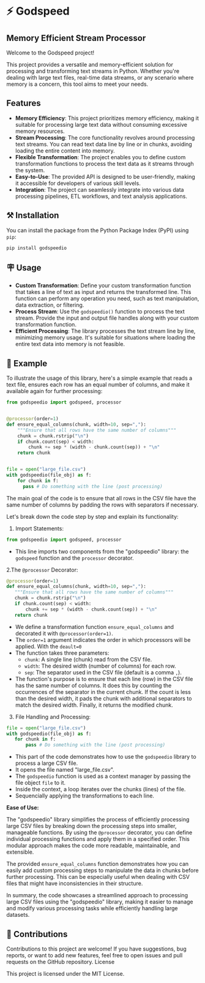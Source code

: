 # ⚡ Godspeed

## Memory Efficient Stream Processor

Welcome to the Godspeed project! 

This project provides a versatile and memory-efficient solution for processing and transforming text streams in Python. 
Whether you're dealing with large text files, real-time data streams, or any scenario where memory is a concern, this tool aims to meet your needs.

## Features

- **Memory Efficiency**: This project prioritizes memory efficiency, making it suitable for processing large text data without consuming excessive memory resources.
- **Stream Processing**: The core functionality revolves around processing text streams. You can read text data line by line or in chunks, avoiding loading the entire content into memory.
- **Flexible Transformation**: The project enables you to define custom transformation functions to process the text data as it streams through the system.
- **Easy-to-Use**: The provided API is designed to be user-friendly, making it accessible for developers of various skill levels.
- **Integration**: The project can seamlessly integrate into various data processing pipelines, ETL workflows, and text analysis applications.

## ⚒️  Installation

You can install the package from the Python Package Index (PyPI) using `pip`:

```bash
pip install godspeedio
```

## 🪧 Usage

- **Custom Transformation**: Define your custom transformation function that takes a line of text as input and returns the transformed line. This function can perform any operation you need, such as text manipulation, data extraction, or filtering.
- **Process Stream**: Use the `godspeedio()` function to process the text stream. Provide the input and output file handles along with your custom transformation function.
- **Efficient Processing**: The library processes the text stream line by line, minimizing memory usage. It's suitable for situations where loading the entire text data into memory is not feasible.

## 📣 Example

To illustrate the usage of this library, here's a simple example that reads a text file, ensures each row has an equal number of columns, and make it available again for further processing:

```python
from godspeedio import godspeed, processor


@processor(order=1)
def ensure_equal_columns(chunk, width=10, sep=","):
    """Ensure that all rows have the same number of columns"""
    chunk = chunk.rstrip("\n")
    if chunk.count(sep) < width:
        chunk += sep * (width - chunk.count(sep)) + "\n"
    return chunk


file = open("large_file.csv")
with godspeedio(file_obj) as f:
    for chunk in f:
      pass # Do something with the line (post processing)
```

The main goal of the code is to ensure that all rows in the CSV file have the same number of columns by padding the rows with separators if necessary.

Let's break down the code step by step and explain its functionality:

1. Import Statements:

```python
from godspeedio import godspeed, processor
```

- This line imports two components from the "godspeedio" library: the `godspeed` function and the `processor` decorator.

2.The `@processor` Decorator:

```python
@processor(order=1)
def ensure_equal_columns(chunk, width=10, sep=","):
   """Ensure that all rows have the same number of columns"""
   chunk = chunk.rstrip("\n")
   if chunk.count(sep) < width:
       chunk += sep * (width - chunk.count(sep)) + "\n"
   return chunk
```

- We define a transformation function `ensure_equal_columns` and decorated it with `@processor(order=1)`. 
- The `order=1` argument indicates the order in which processors will be applied. With the `deault=0`
- The function takes three parameters:
  - `chunk`: A single line (chunk) read from the CSV file.
  - `width`: The desired width (number of columns) for each row.
  - `sep`: The separator used in the CSV file (default is a comma `,`).
- The function's purpose is to ensure that each line (row) in the CSV file has the same number of columns. It does this by counting the occurrences of the separator in the current chunk. If the count is less than the desired width, it pads the chunk with additional separators to match the desired width. Finally, it returns the modified chunk.

3. File Handling and Processing:

```python
file = open("large_file.csv")
with godspeedio(file_obj) as f:
   for chunk in f:
       pass # Do something with the line (post processing)
```

- This part of the code demonstrates how to use the `godspeedio` library to process a large CSV file.
- It opens the file named "large_file.csv".
- The `godspeedio` function is used as a context manager by passing the file object `file` to it.
- Inside the context, a loop iterates over the chunks (lines) of the file.
- Sequencially applying the transformations to each line.


**Ease of Use:**

The "godspeedio" library simplifies the process of efficiently processing large CSV files by breaking down the processing steps into smaller, manageable functions. By using the `@processor` decorator, you can define individual processing functions and apply them in a specified order. This modular approach makes the code more readable, maintainable, and extensible.

The provided `ensure_equal_columns` function demonstrates how you can easily add custom processing steps to manipulate the data in chunks before further processing. This can be especially useful when dealing with CSV files that might have inconsistencies in their structure.

In summary, the code showcases a streamlined approach to processing large CSV files using the "godspeedio" library, making it easier to manage and modify various processing tasks while efficiently handling large datasets.

## 🙏 Contributions

Contributions to this project are welcome! If you have suggestions, bug reports, or want to add new features, feel free to open issues and pull requests on the GitHub repository.
License

This project is licensed under the MIT License.
